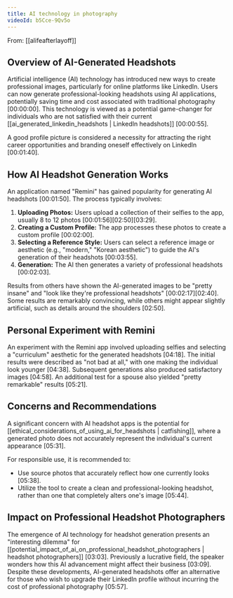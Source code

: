 ```yaml
---
title: AI technology in photography
videoId: b5Cce-9Qv5o
---
```


From: [[alifeafterlayoff]] <br/> 

## Overview of AI-Generated Headshots

Artificial intelligence (AI) technology has introduced new ways to create professional images, particularly for online platforms like LinkedIn. Users can now generate professional-looking headshots using AI applications, potentially saving time and cost associated with traditional photography <a class="yt-timestamp" data-t="00:00:00">[00:00:00]</a>. This technology is viewed as a potential game-changer for individuals who are not satisfied with their current [[ai_generated_linkedin_headshots | LinkedIn headshots]] <a class="yt-timestamp" data-t="00:00:55">[00:00:55]</a>.

A good profile picture is considered a necessity for attracting the right career opportunities and branding oneself effectively on LinkedIn <a class="yt-timestamp" data-t="00:01:40">[00:01:40]</a>.

## How AI Headshot Generation Works

An application named "Remini" has gained popularity for generating AI headshots <a class="yt-timestamp" data-t="00:01:50">[00:01:50]</a>. The process typically involves:
1.  **Uploading Photos:** Users upload a collection of their selfies to the app, usually 8 to 12 photos <a class="yt-timestamp" data-t="00:01:56">[00:01:56]</a><a class="yt-timestamp" data-t="00:02:50">[02:50]</a><a class="yt-timestamp" data-t="00:03:29">[03:29]</a>.
2.  **Creating a Custom Profile:** The app processes these photos to create a custom profile <a class="yt-timestamp" data-t="00:02:00">[00:02:00]</a>.
3.  **Selecting a Reference Style:** Users can select a reference image or aesthetic (e.g., "modern," "Korean aesthetic") to guide the AI's generation of their headshots <a class="yt-timestamp" data-t="00:03:55">[00:03:55]</a>.
4.  **Generation:** The AI then generates a variety of professional headshots <a class="yt-timestamp" data-t="00:02:03">[00:02:03]</a>.

Results from others have shown the AI-generated images to be "pretty insane" and "look like they're professional headshots" <a class="yt-timestamp" data-t="00:02:17">[00:02:17]</a><a class="yt-timestamp" data-t="00:02:40">[02:40]</a>. Some results are remarkably convincing, while others might appear slightly artificial, such as details around the shoulders <a class="yt-timestamp" data-t="00:02:50">[02:50]</a>.

## Personal Experiment with Remini

An experiment with the Remini app involved uploading selfies and selecting a "curriculum" aesthetic for the generated headshots <a class="yt-timestamp" data-t="00:04:18">[04:18]</a>. The initial results were described as "not bad at all," with one making the individual look younger <a class="yt-timestamp" data-t="00:04:38">[04:38]</a>. Subsequent generations also produced satisfactory images <a class="yt-timestamp" data-t="00:04:58">[04:58]</a>. An additional test for a spouse also yielded "pretty remarkable" results <a class="yt-timestamp" data-t="00:05:21">[05:21]</a>.

## Concerns and Recommendations

A significant concern with AI headshot apps is the potential for [[ethical_considerations_of_using_ai_for_headshots | catfishing]], where a generated photo does not accurately represent the individual's current appearance <a class="yt-timestamp" data-t="00:05:31">[05:31]</a>.

For responsible use, it is recommended to:
*   Use source photos that accurately reflect how one currently looks <a class="yt-timestamp" data-t="00:05:38">[05:38]</a>.
*   Utilize the tool to create a clean and professional-looking headshot, rather than one that completely alters one's image <a class="yt-timestamp" data-t="00:05:44">[05:44]</a>.

## Impact on Professional Headshot Photographers

The emergence of AI technology for headshot generation presents an "interesting dilemma" for [[potential_impact_of_ai_on_professional_headshot_photographers | headshot photographers]] <a class="yt-timestamp" data-t="00:03:03">[03:03]</a>. Previously a lucrative field, the speaker wonders how this AI advancement might affect their business <a class="yt-timestamp" data-t="00:03:09">[03:09]</a>. Despite these developments, AI-generated headshots offer an alternative for those who wish to upgrade their LinkedIn profile without incurring the cost of professional photography <a class="yt-timestamp" data-t="00:05:57">[05:57]</a>.